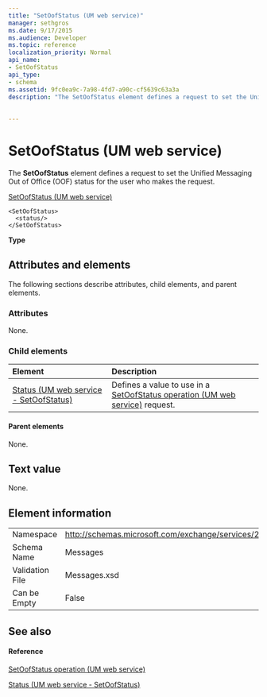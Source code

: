 ```yaml
---
title: "SetOofStatus (UM web service)"
manager: sethgros
ms.date: 9/17/2015
ms.audience: Developer
ms.topic: reference
localization_priority: Normal
api_name:
- SetOofStatus
api_type:
- schema
ms.assetid: 9fc0ea9c-7a98-4fd7-a90c-cf5639c63a3a
description: "The SetOofStatus element defines a request to set the Unified Messaging Out of Office (OOF) status for the user who makes the request."
 
 
---
```


# SetOofStatus (UM web service)

The **SetOofStatus** element defines a request to set the Unified Messaging Out of Office (OOF) status for the user who makes the request. 
  
[SetOofStatus (UM web service)](setoofstatus-um-web-service.md)
  
```
<SetOofStatus>
  <status/>
</SetOofStatus>
```

 **Type**
## Attributes and elements

The following sections describe attributes, child elements, and parent elements.
  
### Attributes

None.
  
### Child elements

|**Element**|**Description**|
|:-----|:-----|
|[Status (UM web service - SetOofStatus)](status-um-web-servicesetoofstatus.md) <br/> |Defines a value to use in a [SetOofStatus operation (UM web service)](setoofstatus-operation-um-web-service.md) request.  <br/> |
   
#### Parent elements

None.
  
## Text value

None.
  
## Element information

|||
|:-----|:-----|
|Namespace  <br/> |http://schemas.microsoft.com/exchange/services/2006/messages  <br/> |
|Schema Name  <br/> |Messages  <br/> |
|Validation File  <br/> |Messages.xsd  <br/> |
|Can be Empty  <br/> |False  <br/> |
   
## See also

#### Reference

[SetOofStatus operation (UM web service)](setoofstatus-operation-um-web-service.md)
  
[Status (UM web service - SetOofStatus)](status-um-web-servicesetoofstatus.md)

